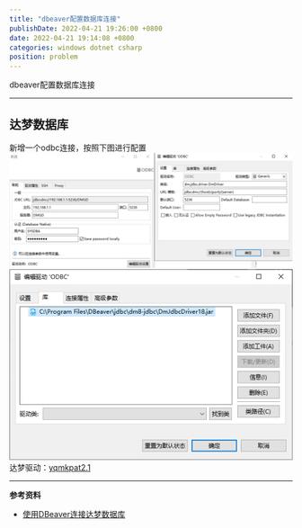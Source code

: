 ```yaml
---
title: "dbeaver配置数据库连接"
publishDate: 2022-04-21 19:26:00 +0800
date: 2022-04-21 19:14:08 +0800
categories: windows dotnet csharp
position: problem
---
```


dbeaver配置数据库连接

---

<div id="toc"></div>

## 达梦数据库

新增一个odbc连接，按照下图进行配置
![达梦数据库配置](/static/posts/2022/2022-04-24-dbeaver配置数据库连接-达梦配置01.png)
![达梦数据库配置](/static/posts/2022/2022-04-24-dbeaver配置数据库连接-达梦配置02.png)
达梦驱动：<a href="/static/posts/2022/jdbc/dm8-jdbc/DmJdbcDriver18.jar" target="_blank">yqmkpat2.1</a>


---

**参考资料**

- [使用DBeaver连接达梦数据库](https://blog.csdn.net/qq_41234753/article/details/107931634)
